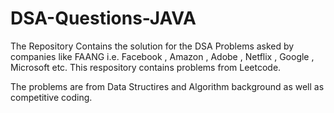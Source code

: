 # DSA-Questions-JAVA


The Repository Contains the solution for the DSA Problems asked by companies like FAANG i.e. Facebook , Amazon , Adobe , Netflix , Google , Microsoft etc.
This respository contains problems from Leetcode.

The problems are from Data Structires and Algorithm background as well as competitive coding.
